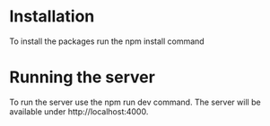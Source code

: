 # Installation

To install the packages run the npm install command

# Running the server

To run the server use the npm run dev command. The server will be available under http://localhost:4000.
